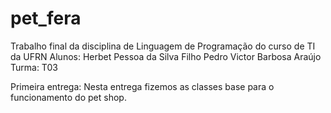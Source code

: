 # pet_fera
Trabalho final da disciplina de Linguagem de Programação do curso de TI da UFRN
Alunos:
    Herbet Pessoa da Silva Filho
    Pedro Victor Barbosa Araújo
Turma: T03

Primeira entrega:
  Nesta entrega fizemos as classes base para o funcionamento do pet shop.
